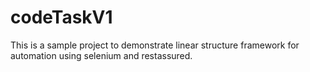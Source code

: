 # codeTaskV1

This is a sample project to demonstrate linear structure framework for automation using selenium and restassured.

